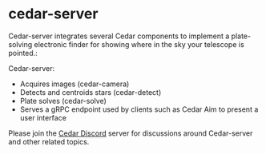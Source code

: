 # cedar-server

Cedar-server integrates several Cedar components to implement a plate-solving
electronic finder for showing where in the sky your telescope is pointed.:

Cedar-server:
* Acquires images (cedar-camera)
* Detects and centroids stars (cedar-detect)
* Plate solves (cedar-solve)
* Serves a gRPC endpoint used by clients such as Cedar Aim to present
  a user interface

Please join the [Cedar Discord](<https://discord.gg/xbDrUyXP>) server
for discussions around Cedar-server and other related topics.
